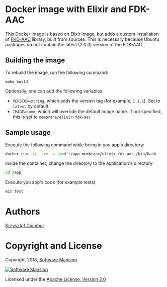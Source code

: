 # Docker image with Elixir and FDK-AAC

This Docker image is based on Elixir image, but adds a custom installation of [FKD-AAC](https://github.com/mstorsjo/fdk-aac) library, built from sources.
This is necessary because Ubuntu packages do not contain the latest (2.0.0) version of the FDK-AAC.

## Building the image
To rebuild the image, run the following command:
```
make build
```

Optionally, one can add the following variables:
* `VERSION=string`, which adds the version tag (for example, `1.1.1`). Set to `latest` by default.
* `IMAGE=name`, which will override the default image name. If not specified, this is set to `membrane/elixir-fdk-aac`

## Sample usage

Execute the following command while being in you app's directory:

```sh
docker run -it --rm -v `pwd`:/app membrane/elixir-fdk-aac /bin/bash
```

Inside the container, change the directory to the application's directory:
```sh
cd /app
```

Execute you app's code (for example tests)
```sh
mix test
```

# Authors

[Krzysztof Ciombor](https://github.com/krzysztofciombor)

# Copyright and License

Copyright 2018, [Software Mansion](https://swmansion.com/?utm_source=git&utm_medium=readme&utm_campaign=docker-elixir-fdk-aac)

[![Software Mansion](https://logo.swmansion.com/logo?color=white&variant=desktop&width=200&tag=membrane-github)](https://swmansion.com/?utm_source=git&utm_medium=readme&utm_campaign=docker-elixir-fdk-aac)

Licensed under the [Apache License, Version 2.0](LICENSE)
